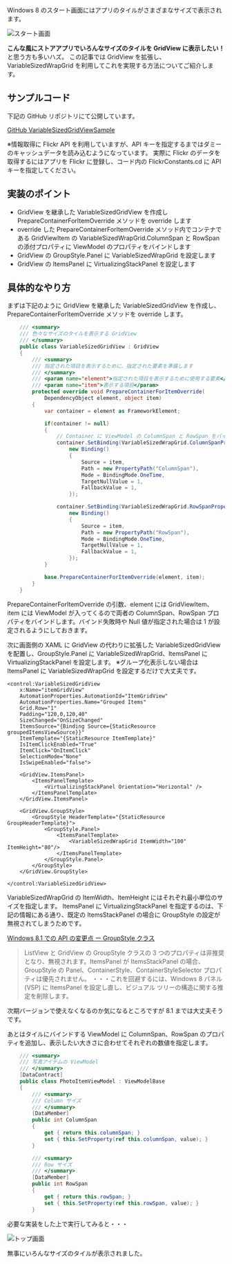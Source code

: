 Windows 8 のスタート画面にはアプリのタイルがさまざまなサイズで表示されます。

![スタート画面](https://qiita-image-store.s3.amazonaws.com/0/32633/fa93f03c-c0ad-1eb5-6223-fd7500c08537.png)

**こんな風にストアアプリでいろんなサイズのタイルを GridView に表示したい！** と思う方も多いハズ。
この記事では GridView を拡張し、VariableSizedWrapGrid を利用してこれを実現する方法についてご紹介します。

## サンプルコード

下記の GitHub リポジトリにて公開しています。

[GitHub VariableSizedGridViewSample](https://github.com/tatsuji-kuroyanagi/VariableSizedGridViewSample)

※情報取得に Flickr API を利用していますが、API キーを指定するまではダミーのキャッシュデータを読み込むようになっています。
実際に Flickr のデータを取得するにはアプリを Flickr に登録し、コード内の FlickrConstants.cd に API キーを指定してください。

## 実装のポイント

* GridView を継承した VariableSizedGridView を作成し PrepareContainerForItemOverride メソッドを override します
* override した PrepareContainerForItemOverride メソッド内でコンテナである GridViewItem の VariableSizedWrapGrid.ColumnSpan と RowSpan の添付プロパティに ViewModel のプロパティをバインドします
* GridView の GroupStyle.Panel に VariableSizedWrapGrid を設定します
* GridView の ItemsPanel に VirtualizingStackPanel を設定します

## 具体的なやり方

まずは下記のように GridView を継承した VariableSizedGridView を作成し、PrepareContainerForItemOverride  メソッドを override します。

```VariableSizedGridView.cs
    /// <summary>
    /// 色々なサイズのタイルを表示する GridView
    /// </summary>
    public class VariableSizedGridView : GridView
    {
        /// <summary>
        /// 指定された項目を表示するために、指定された要素を準備します
        /// </summary>
        /// <param name="element">指定された項目を表示するために使用する要素</param>
        /// <param name="item">表示する項目</param>
        protected override void PrepareContainerForItemOverride(
            DependencyObject element, object item)
        {
            var container = element as FrameworkElement;

            if(container != null)
            {
                // Container に ViewModel の ColumnSpan と RowSpan をバインドする
                container.SetBinding(VariableSizedWrapGrid.ColumnSpanProperty,
                    new Binding()
                    {
                        Source = item,
                        Path = new PropertyPath("ColumnSpan"),
                        Mode = BindingMode.OneTime,
                        TargetNullValue = 1,
                        FallbackValue = 1,
                    });

                container.SetBinding(VariableSizedWrapGrid.RowSpanProperty,
                    new Binding()
                    {
                        Source = item,
                        Path = new PropertyPath("RowSpan"),
                        Mode = BindingMode.OneTime,
                        TargetNullValue = 1,
                        FallbackValue = 1,
                    });
            }

            base.PrepareContainerForItemOverride(element, item);
        }
    }
```

PrepareContainerForItemOverride の引数、element には GridViewItem、item には ViewModel が入ってくるので両者の ColumnSpan、RowSpan プロパティをバインドします。バインド失敗時や Null 値が指定された場合は 1 が設定されるようにしておきます。

次に画面側の XAML に GridView の代わりに拡張した VariableSizedGridView を配置し、GroupStyle.Panel に VariableSizedWrapGrid、ItemsPanel に VirtualizingStackPanel を設定します。
※グループ化表示しない場合は ItemsPanel に VariableSizedWrapGrid を設定するだけで大丈夫です。

```TopPage.xaml
<control:VariableSizedGridView 
    x:Name="itemGridView"
    AutomationProperties.AutomationId="ItemGridView"
    AutomationProperties.Name="Grouped Items"
    Grid.Row="1" 
    Padding="120,0,120,40"
    SizeChanged="OnSizeChanged"
    ItemsSource="{Binding Source={StaticResource groupedItemsViewSource}}"
    ItemTemplate="{StaticResource ItemTemplate}"
    IsItemClickEnabled="True"
    ItemClick="OnItemClick"
    SelectionMode="None"
    IsSwipeEnabled="false">

    <GridView.ItemsPanel>
        <ItemsPanelTemplate>
            <VirtualizingStackPanel Orientation="Horizontal" />
        </ItemsPanelTemplate>
    </GridView.ItemsPanel>
    
    <GridView.GroupStyle>
        <GroupStyle HeaderTemplate="{StaticResource GroupHeaderTemplate}">
            <GroupStyle.Panel>
                <ItemsPanelTemplate>
                    <VariableSizedWrapGrid ItemWidth="100" ItemHeight="80"/>
                </ItemsPanelTemplate>
            </GroupStyle.Panel>
        </GroupStyle>
    </GridView.GroupStyle>
    
</control:VariableSizedGridView>
```

VariableSizedWrapGrid の ItemWidth、ItemHeight にはそれぞれ最小単位のサイズを指定します。
ItemsPanel に VirtualizingStackPanel を指定するのは、下記の情報にある通り、既定の ItemsStackPanel の場合に GroupStyle の設定が無視されてしまうためです。

[Windows 8.1 での API の変更点 ー GroupStyle クラス](http://msdn.microsoft.com/ja-jp/library/windows/apps/dn263110.aspx#GroupStyle____)

> ListView と GridView の GroupStyle クラスの 3 つのプロパティは非推奨となり、無視されます。ItemsPanel が ItemsStackPanel の場合、GroupStyle の Panel、ContainerStyle、ContainerStyleSelector プロパティは優先されません。
>・・・これを回避するには、Windows 8 パネル (VSP) に ItemsPanel を設定し直し、ビジュアル ツリーの構造に関する推定を削除します。

次期バージョンで使えなくなるのか気になるところですが 8.1 までは大丈夫そうです。

あとはタイルにバインドする ViewModel に ColumnSpan、RowSpan のプロパティを追加し、表示したい大きさに合わせてそれぞれの数値を指定します。

```PhotoItemViewModel.cs
    /// <summary>
    /// 写真アイテムの ViewModel
    /// </summary>
    [DataContract]
    public class PhotoItemViewModel : ViewModelBase
    {
        /// <summary>
        /// Column サイズ
        /// </summary>
        [DataMember]
        public int ColumnSpan
        {
            get { return this.columnSpan; }
            set { this.SetProperty(ref this.columnSpan, value); }
        }

        /// <summary>
        /// Row サイズ
        /// </summary>
        [DataMember]
        public int RowSpan
        {
            get { return this.rowSpan; }
            set { this.SetProperty(ref this.rowSpan, value); }
        }
```

必要な実装をした上で実行してみると・・・

![トップ画面](https://qiita-image-store.s3.amazonaws.com/0/32633/6fecd8c1-36d3-1093-9d6d-31ffbc7897aa.png)

無事にいろんなサイズのタイルが表示されました。
